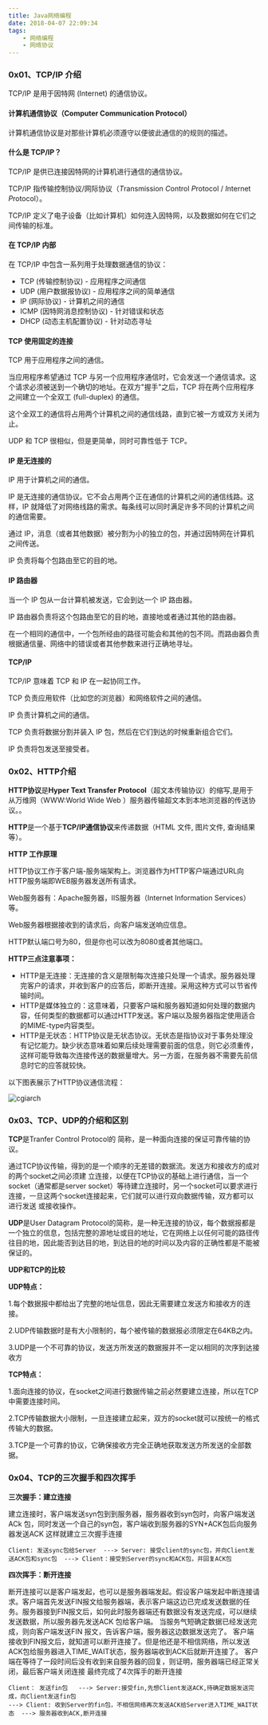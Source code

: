 ```yaml
---
title: Java网络编程
date: 2018-04-07 22:09:34
tags:
	- 网络编程
	- 网络协议
---
```


### 0x01、TCP/IP 介绍

TCP/IP 是用于因特网 (Internet) 的通信协议。

#### 计算机通信协议（Computer Communication Protocol）

计算机通信协议是对那些计算机必须遵守以便彼此通信的的规则的描述。<!--more-->

#### 什么是 TCP/IP？

TCP/IP 是供已连接因特网的计算机进行通信的通信协议。

TCP/IP 指传输控制协议/网际协议（*T*ransmission *C*ontrol *P*rotocol / *I*nternet *P*rotocol）。

TCP/IP 定义了电子设备（比如计算机）如何连入因特网，以及数据如何在它们之间传输的标准。

<!--more-->

#### 在 TCP/IP 内部

在 TCP/IP 中包含一系列用于处理数据通信的协议：

- TCP (传输控制协议) - 应用程序之间通信
- UDP (用户数据报协议) - 应用程序之间的简单通信
- IP (网际协议) - 计算机之间的通信
- ICMP (因特网消息控制协议) - 针对错误和状态
- DHCP (动态主机配置协议) - 针对动态寻址

#### TCP 使用固定的连接

TCP 用于应用程序之间的通信。

当应用程序希望通过 TCP 与另一个应用程序通信时，它会发送一个通信请求。这个请求必须被送到一个确切的地址。在双方"握手"之后，TCP 将在两个应用程序之间建立一个全双工 (full-duplex) 的通信。

这个全双工的通信将占用两个计算机之间的通信线路，直到它被一方或双方关闭为止。

UDP 和 TCP 很相似，但是更简单，同时可靠性低于 TCP。

#### IP 是无连接的

IP 用于计算机之间的通信。

IP 是无连接的通信协议。它不会占用两个正在通信的计算机之间的通信线路。这样，IP 就降低了对网络线路的需求。每条线可以同时满足许多不同的计算机之间的通信需要。

通过 IP，消息（或者其他数据）被分割为小的独立的包，并通过因特网在计算机之间传送。

IP 负责将每个包路由至它的目的地。

#### IP 路由器

当一个 IP 包从一台计算机被发送，它会到达一个 IP 路由器。

IP 路由器负责将这个包路由至它的目的地，直接地或者通过其他的路由器。

在一个相同的通信中，一个包所经由的路径可能会和其他的包不同。而路由器负责根据通信量、网络中的错误或者其他参数来进行正确地寻址。

#### TCP/IP

TCP/IP 意味着 TCP 和 IP 在一起协同工作。

TCP 负责应用软件（比如您的浏览器）和网络软件之间的通信。

IP 负责计算机之间的通信。

TCP 负责将数据分割并装入 IP 包，然后在它们到达的时候重新组合它们。

IP 负责将包发送至接受者。



### 0x02、HTTP介绍

**HTTP协议**是**Hyper Text Transfer Protocol**（超文本传输协议）的缩写,是用于从万维网（WWW:World Wide Web ）服务器传输超文本到本地浏览器的传送协议。。

**HTTP**是一个基于**TCP/IP通信协议**来传递数据（HTML 文件, 图片文件, 查询结果等）。

**HTTP 工作原理**

HTTP协议工作于客户端-服务端架构上。浏览器作为HTTP客户端通过URL向HTTP服务端即WEB服务器发送所有请求。

Web服务器有：Apache服务器，IIS服务器（Internet Information Services）等。

Web服务器根据接收到的请求后，向客户端发送响应信息。

HTTP默认端口号为80，但是你也可以改为8080或者其他端口。

**HTTP三点注意事项：**

- HTTP是无连接：无连接的含义是限制每次连接只处理一个请求。服务器处理完客户的请求，并收到客户的应答后，即断开连接。采用这种方式可以节省传输时间。
- HTTP是媒体独立的：这意味着，只要客户端和服务器知道如何处理的数据内容，任何类型的数据都可以通过HTTP发送。客户端以及服务器指定使用适合的MIME-type内容类型。
- HTTP是无状态：HTTP协议是无状态协议。无状态是指协议对于事务处理没有记忆能力。缺少状态意味着如果后续处理需要前面的信息，则它必须重传，这样可能导致每次连接传送的数据量增大。另一方面，在服务器不需要先前信息时它的应答就较快。

以下图表展示了HTTP协议通信流程：

![cgiarch](https://www.runoob.com/wp-content/uploads/2013/11/cgiarch.gif)

### 0x03、TCP、UDP的介绍和区别

**TCP**是Tranfer Control Protocol的 简称，是一种面向连接的保证可靠传输的协议。

通过TCP协议传输，得到的是一个顺序的无差错的数据流。发送方和接收方的成对的两个socket之间必须建 立连接，以便在TCP协议的基础上进行通信，当一个socket（通常都是server socket）等待建立连接时，另一个socket可以要求进行连接，一旦这两个socket连接起来，它们就可以进行双向数据传输，双方都可以进行发送 或接收操作。

**UDP**是User Datagram Protocol的简称，是一种无连接的协议，每个数据报都是一个独立的信息，包括完整的源地址或目的地址，它在网络上以任何可能的路径传往目的地，因此能否到达目的地，到达目的地的时间以及内容的正确性都是不能被保证的。

**UDP和TCP的比较**

**UDP特点：**

1.每个数据报中都给出了完整的地址信息，因此无需要建立发送方和接收方的连接。

2.UDP传输数据时是有大小限制的，每个被传输的数据报必须限定在64KB之内。

3.UDP是一个不可靠的协议，发送方所发送的数据报并不一定以相同的次序到达接收方

**TCP特点：**

1.面向连接的协议，在socket之间进行数据传输之前必然要建立连接，所以在TCP中需要连接时间。

 2.TCP传输数据大小限制，一旦连接建立起来，双方的socket就可以按统一的格式传输大的数据。

 3.TCP是一个可靠的协议，它确保接收方完全正确地获取发送方所发送的全部数据。

 

### 0x04、TCP的三次握手和四次挥手

**三次握手：建立连接**

建立连接时，客户端发送syn包到到服务器，服务器收到syn包时，向客户端发送ACk 包，同时发送一个自己的syn包，客户端收到服务器的SYN+ACK包后向服务器发送ACK  这样就建立三次握手连接

```
Client: 发送sync包给Server  ---> Server: 接受client的sync包，并向Client发送ACK包和sync包  ---> Client：接受到Server的sync和ACK包，并回复ACK包
```

**四次挥手：断开连接**

断开连接可以是客户端发起，也可以是服务器端发起。假设客户端发起中断连接请求。客户端首先发送FIN报文给服务器端，表示客户端这边已完成发送数据的任务。服务器接到FIN报文后，如何此时服务器端还有数据没有发送完成，可以继续发送数据，所以服务器先发送ACK 包给客户端。 当服务气短确定数据已经发送完成，则向客户端发送FIN 报文，告诉客户端，服务器这边数据发送完了。 客户端接收到FIN报文后，就知道可以断开连接了。但是他还是不相信网络，所以发送ACK包给服务器进入TIME_WAIT状态，服务器端收到ACK后就断开连接了。 客户端在等待了一段时间后没有收到来自服务器的回复，则证明，服务器端已经正常关闭，最后客户端关闭连接        最终完成了4次挥手的断开连接

```
Client： 发送fin包   ---> Server:接受fin,先想Client发送ACK,待确定数据发送完成，向Client发送fin包
---> Client: 收到Server的fin包，不相信网络再次发送ACK给Server进入TIME_WAIT状态  ---> 服务器收到ACK,断开连接
```

